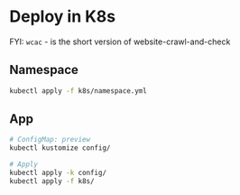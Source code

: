 # Deploy in K8s

FYI: `wcac` - is the short version of website-crawl-and-check

## Namespace

```bash
kubectl apply -f k8s/namespace.yml
```

## App

```bash
# ConfigMap: preview
kubectl kustomize config/

# Apply
kubectl apply -k config/
kubectl apply -f k8s/
```
